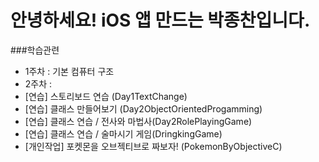 # 안녕하세요! iOS 앱 만드는 박종찬입니다.

###학습관련
- 1주차 : 기본 컴퓨터 구조
- 2주차 : 
- [연습] 스토리보드 연습 (Day1TextChange)
- [연습] 클래스 만들어보기 (Day2ObjectOrientedProgamming)
- [연습] 클래스 연습 / 전사와 마법사(Day2RolePlayingGame)
- [연습] 클래스 연습 / 술마시기 게임(DringkingGame)
- [개인작업] 포켓몬을 오브젝티브로 짜보자! (PokemonByObjectiveC)